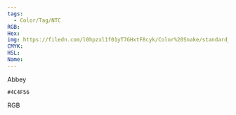 ```yaml
---
tags:
  - Color/Tag/NTC
RGB:
Hex:
img: https://filedn.com/l0hpzxl1f01yT7GHxtF8cyk/Color%20Snake/standard_csv_to_svg//4C4F56.svg
CMYK:
HSL:
Name:
---
```

Abbey
```palette
#4C4F56
```
RGB
